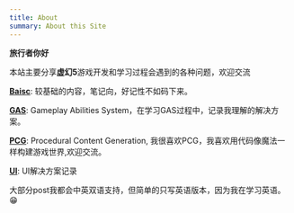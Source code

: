 ```yaml
---
title: About
summary: About this Site
---
```


**旅行者你好**

本站主要分享**虚幻5**游戏开发和学习过程会遇到的各种问题，欢迎交流

**[Baisc](./Basic/Hi.md)**: 较基础的内容，笔记向，好记性不如码下来。

**[GAS](./GAS/Hi.md)**: Gameplay Abilities System，在学习GAS过程中，记录我理解的解决方案。

**[PCG](./PCG/Hi.md)**: Procedural Content Generation, 我很喜欢PCG，我喜欢用代码像魔法一样构建游戏世界,欢迎交流。

**[UI](./UI/Hi.md)**: UI解决方案记录

大部分post我都会中英双语支持，但简单的只写英语版本，因为我在学习英语。😁

